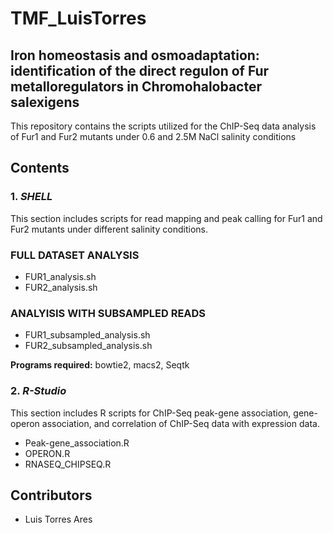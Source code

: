 # TMF_LuisTorres 
## Iron homeostasis and osmoadaptation: identification of the direct regulon of Fur metalloregulators in Chromohalobacter salexigens
This repository contains the scripts utilized for the ChIP-Seq data analysis of Fur1 and Fur2 mutants under 0.6 and 2.5M NaCl salinity conditions

## Contents

### 1. *SHELL*
This section includes scripts for read mapping and peak calling for Fur1 and Fur2 mutants under different salinity conditions.

### FULL DATASET ANALYSIS
- FUR1_analysis.sh
- FUR2_analysis.sh
### ANALYISIS WITH SUBSAMPLED READS
- FUR1_subsampled_analysis.sh
- FUR2_subsampled_analysis.sh

**Programs required:** bowtie2, macs2, Seqtk

### 2. *R-Studio*
This section includes R scripts for ChIP-Seq peak-gene association, gene-operon association, and correlation of ChIP-Seq data with expression data.

- Peak-gene_association.R
- OPERON.R
- RNASEQ_CHIPSEQ.R

## Contributors
- Luis Torres Ares





